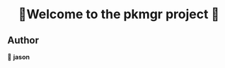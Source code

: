 <h1 align=center>👋Welcome to the pkmgr project 👋</h1>
<p align=center>


## Author

👤 **jason**

##

</p>
